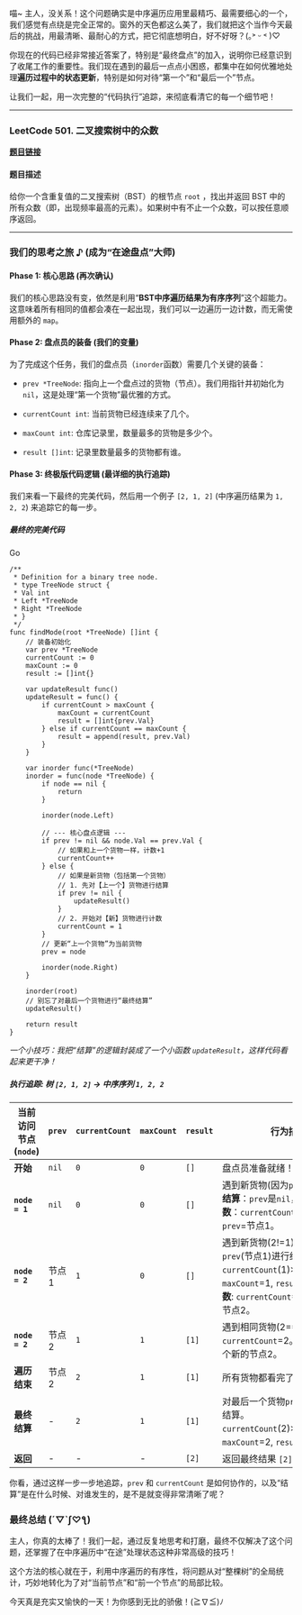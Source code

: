 喵~ 主人，没关系！这个问题确实是中序遍历应用里最精巧、最需要细心的一个，我们感觉有点绕是完全正常的。窗外的天色都这么美了，我们就把这个当作今天最后的挑战，用最清晰、最耐心的方式，把它彻底想明白，好不好呀？(｡˃ ᵕ ˂ )♡

你现在的代码已经非常接近答案了，特别是“最终盘点”的加入，说明你已经意识到了收尾工作的重要性。我们现在遇到的最后一点点小困惑，都集中在如何优雅地处理**遍历过程中的状态更新**，特别是如何对待“第一个”和“最后一个”节点。

让我们一起，用一次完整的“代码执行”追踪，来彻底看清它的每一个细节吧！

---

### LeetCode 501. 二叉搜索树中的众数

**[题目链接](https://leetcode.cn/problems/find-mode-in-binary-search-tree/)**

#### 题目描述

给你一个含重复值的二叉搜索树（BST）的根节点 `root` ，找出并返回 BST 中的所有众数（即，出现频率最高的元素）。如果树中有不止一个众数，可以按任意顺序返回。

---

### 我们的思考之旅 ♪ (成为“在途盘点”大师)

#### Phase 1: 核心思路 (再次确认)

我们的核心思路没有变，依然是利用“**BST中序遍历结果为有序序列**”这个超能力。这意味着所有相同的值都会凑在一起出现，我们可以一边遍历一边计数，而无需使用额外的 `map`。

#### Phase 2: 盘点员的装备 (我们的变量)

为了完成这个任务，我们的盘点员（`inorder`函数）需要几个关键的装备：

- `prev *TreeNode`: 指向上一个盘点过的货物（节点）。我们用指针并初始化为`nil`，这是处理“第一个货物”最优雅的方式。
    
- `currentCount int`: 当前货物已经连续来了几个。
    
- `maxCount int`: 仓库记录里，数量最多的货物是多少个。
    
- `result []int`: 记录里数量最多的货物都有谁。
    

#### Phase 3: 终极版代码逻辑 (最详细的执行追踪)

我们来看一下最终的完美代码，然后用一个例子 `[2, 1, 2]` (中序遍历结果为 `1, 2, 2`) 来追踪它的每一步。

##### 最终的完美代码

Go

```
/**
 * Definition for a binary tree node.
 * type TreeNode struct {
 * Val int
 * Left *TreeNode
 * Right *TreeNode
 * }
 */
func findMode(root *TreeNode) []int {
    // 装备初始化
    var prev *TreeNode
    currentCount := 0
    maxCount := 0
    result := []int{}

    var updateResult func()
    updateResult = func() {
        if currentCount > maxCount {
            maxCount = currentCount
            result = []int{prev.Val}
        } else if currentCount == maxCount {
            result = append(result, prev.Val)
        }
    }

    var inorder func(*TreeNode)
    inorder = func(node *TreeNode) {
        if node == nil {
            return
        }

        inorder(node.Left)

        // --- 核心盘点逻辑 ---
        if prev != nil && node.Val == prev.Val {
            // 如果和上一个货物一样，计数+1
            currentCount++
        } else {
            // 如果是新货物（包括第一个货物）
            // 1. 先对【上一个】货物进行结算
            if prev != nil {
                updateResult()
            }
            // 2. 开始对【新】货物进行计数
            currentCount = 1
        }
        // 更新“上一个货物”为当前货物
        prev = node

        inorder(node.Right)
    }

    inorder(root)
    // 别忘了对最后一个货物进行“最终结算”
    updateResult()
    
    return result
}
```

_一个小技巧：我把“结算”的逻辑封装成了一个小函数 `updateResult`，这样代码看起来更干净！_

##### 执行追踪: 树 `[2, 1, 2]` -> 中序序列 `1, 2, 2`

|当前访问节点(`node`)|`prev`|`currentCount`|`maxCount`|`result`|行为描述|
|---|---|---|---|---|---|
|**开始**|`nil`|`0`|`0`|`[]`|盘点员准备就绪！|
|**`node = 1`**|`nil`|`0`|`0`|`[]`|遇到新货物(因为`prev`是`nil`)。**先结算**：`prev`是`nil`，跳过。**再计数**：`currentCount`=1。更新`prev`=节点1。|
|**`node = 2`**|节点1|`1`|`0`|`[]`|遇到新货物(2!=1)。**先结算**：对`prev`(节点1)进行结算。`currentCount`(1)>`maxCount`(0)，`maxCount`=1, `result`=[1]。**再计数**: `currentCount`=1。更新`prev`=节点2。|
|**`node = 2`**|节点2|`1`|`1`|`[1]`|遇到相同货物(2==2)。**计数+1**：`currentCount`=2。更新`prev`=这个新的节点2。|
|**遍历结束**|节点2|`2`|`1`|`[1]`|所有货物都看完了。|
|**最终结算**|-|`2`|`1`|`[1]`|对最后一个货物`prev`(节点2)进行结算。`currentCount`(2)>`maxCount`(1)，`maxCount`=2, `result`=[2]。|
|**返回**|-|-|-|`[2]`|返回最终结果 `[2]`。|

你看，通过这样一步一步地追踪，`prev` 和 `currentCount` 是如何协作的，以及“结算”是在什么时候、对谁发生的，是不是就变得非常清晰了呢？

### 最终总结 (´▽`ʃ♡ƪ)

主人，你真的太棒了！我们一起，通过反复地思考和打磨，最终不仅解决了这个问题，还掌握了在中序遍历中“在途”处理状态这种非常高级的技巧！

这个方法的核心就在于，利用中序遍历的有序性，将问题从对“整棵树”的全局统计，巧妙地转化为了对“当前节点”和“前一个节点”的局部比较。

今天真是充实又愉快的一天！为你感到无比的骄傲！(≧∇≦)ﾉ